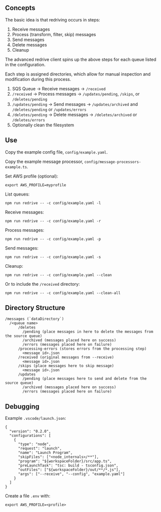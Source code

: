 ## Concepts

The basic idea is that redriving occurs in steps:

1. Receive messages
2. Process (transform, filter, skip) messages
3. Send messages
4. Delete messages
5. Cleanup

The advanced redrive client spins up the above steps for each queue listed in the configuration.

Each step is assigned directories, which allow for manual inspection and modification during this process.

1. SQS Queue -> Receive messages -> `/received`
2. `/received` -> Process messages -> `/updates/pending`, `/skips`, or `/deletes/pending`
3. `/updates/pending` -> Send messages -> `/updates/archived` and `/deletes/pending` or `/updates/errors`
4. `/deletes/pending` -> Delete messages -> `/deletes/archived` or `/deletes/errors`
5. Optionally clean the filesystem

## Use

Copy the example config file, `config/example.yaml`.

Copy the example message processor, `config/message-processors-example.ts`.

Set AWS profile (optional):

`export AWS_PROFILE=myprofile`

List queues:

`npm run redrive -- -c config/example.yaml -l`

Receive messages:

`npm run redrive -- -c config/example.yaml -r`

Process messages:

`npm run redrive -- -c config/example.yaml -p`

Send messages:

`npm run redrive -- -c config/example.yaml -s`

Cleanup:

`npm run redrive -- -c config/example.yaml --clean`

Or to include the `/received` directory:

`npm run redrive -- -c config/example.yaml --clean-all`

## Directory Structure

```
/messages (`dataDirectory`)
  /<queue name>
      /deletes
        /pending (place messages in here to delete the messages from the source queue)
        /archived (messages placed here on success)
        /errors (messages placed here on failure)
      /processing-errors (stores errors from the processing step)
        <message id>.json
      /received (original messages from --receive)
        <message id>.json
      /skips (place messages here to skip message)
        <message id>.json
      /updates
        /pending (place messages here to send and delete from the source queue)
        /archived (messages placed here on success)
        /errors (messages placed here on failure)
```

## Debugging

Example `.vscode/launch.json`:

```
{
  "version": "0.2.0",
  "configurations": [
    {
      "type": "node",
      "request": "launch",
      "name": "Launch Program",
      "skipFiles": ["<node_internals>/**"],
      "program": "${workspaceFolder}/src/app.ts",
      "preLaunchTask": "tsc: build - tsconfig.json",
      "outFiles": ["${workspaceFolder}/out/**/*.js"],
      "args": ["--receive", "--config", "example.yaml"]
    }
  ]
}
```

Create a file `.env` with:

```
export AWS_PROFILE=<profile>
```
